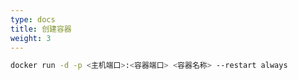 ```yaml
---
type: docs
title: 创建容器
weight: 3
---
```


```bash
docker run -d -p <主机端口>:<容器端口> <容器名称> --restart always
```